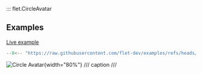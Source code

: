 ::: flet.CircleAvatar

## Examples

[Live example](https://flet-controls-gallery.fly.dev/displays/circleavatar)

```python
--8<-- "https://raw.githubusercontent.com/flet-dev/examples/refs/heads/v1-docs/python/controls/information-displays/circle-avatar/avatar-test.py"
```

![Circle Avatar](/img/docs/controls/circle-avatar/circle-avatar.png){width="80%"}
/// caption
///
